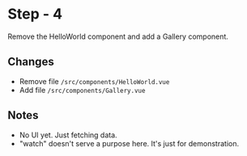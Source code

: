 # Step - 4

Remove the HelloWorld component and add a Gallery component.

## Changes

- Remove file `/src/components/HelloWorld.vue`
- Add file `/src/components/Gallery.vue`

## Notes

- No UI yet.  Just fetching data.
- "watch" doesn't serve a purpose here.  It's just for demonstration.
